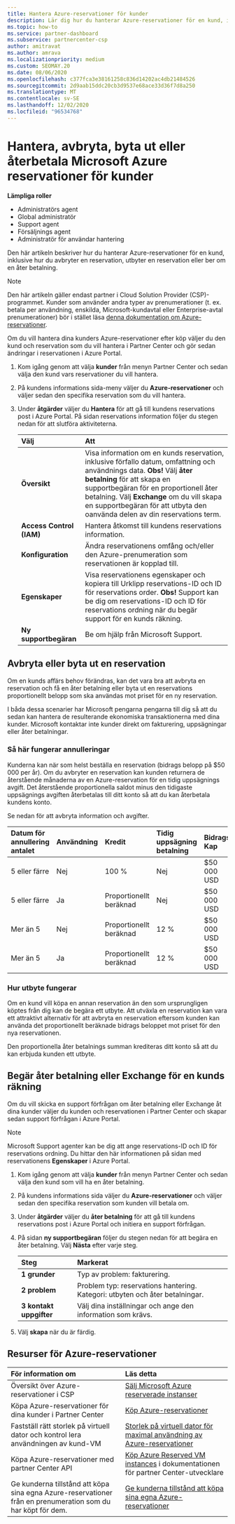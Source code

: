 ```yaml
---
title: Hantera Azure-reservationer för kunder
description: Lär dig hur du hanterar Azure-reservationer för en kund, inklusive hur du avbryter en reservation, utbyter en reservation eller ber om en åter betalning.
ms.topic: how-to
ms.service: partner-dashboard
ms.subservice: partnercenter-csp
author: amitravat
ms.author: amrava
ms.localizationpriority: medium
ms.custom: SEOMAY.20
ms.date: 08/06/2020
ms.openlocfilehash: c377fca3e38161258c836d14202ac4db21484526
ms.sourcegitcommit: 2d9aab15ddc20cb3d9537e68ace33d36f7d8a250
ms.translationtype: MT
ms.contentlocale: sv-SE
ms.lasthandoff: 12/02/2020
ms.locfileid: "96534768"
---
```

# <a name="manage-cancel-exchange-or-refund-microsoft-azure-reservations-for-customers"></a>Hantera, avbryta, byta ut eller återbetala Microsoft Azure reservationer för kunder

**Lämpliga roller**

- Administratörs agent
- Global administratör
- Support agent
- Försäljnings agent
- Administratör för användar hantering

Den här artikeln beskriver hur du hanterar Azure-reservationer för en kund, inklusive hur du avbryter en reservation, utbyter en reservation eller ber om en åter betalning.

> [!NOTE]
> Den här artikeln gäller endast partner i Cloud Solution Provider (CSP)-programmet. Kunder som använder andra typer av prenumerationer (t. ex. betala per användning, enskilda, Microsoft-kundavtal eller Enterprise-avtal prenumerationer) bör i stället läsa [denna dokumentation om Azure-reservationer](/azure/cost-management-billing/reservations).

Om du vill hantera dina kunders Azure-reservationer efter köp väljer du den kund och reservation som du vill hantera i Partner Center och gör sedan ändringar i reservationen i Azure Portal.

1. Kom igång genom att välja **kunder** från menyn Partner Center och sedan välja den kund vars reservationer du vill hantera. 

2. På kundens informations sida-meny väljer du **Azure-reservationer** och väljer sedan den specifika reservation som du vill hantera.  

3. Under **åtgärder** väljer du **Hantera** för att gå till kundens reservations post i Azure Portal. På sidan reservations information följer du stegen nedan för att slutföra aktiviteterna.  

    | **Välj**   | **Att**    |
    |:-----------------------------|:-----------------|
    | **Översikt**   | Visa information om en kunds reservation, inklusive förfallo datum, omfattning och användnings data. **Obs!** Välj **åter betalning** för att skapa en supportbegäran för en proportionell åter betalning. Välj **Exchange** om du vill skapa en supportbegäran för att utbyta den oanvända delen av din reservations term.  
    | **Access Control (IAM)**   | Hantera åtkomst till kundens reservations information.|
    | **Konfiguration**   | Ändra reservationens omfång och/eller den Azure-prenumeration som reservationen är kopplad till.    |
    | **Egenskaper**   | Visa reservationens egenskaper och kopiera till Urklipp reservations-ID och ID för reservations order. **Obs!** Support kan be dig om reservations-ID och ID för reservations ordning när du begär support för en kunds räkning.    |
    | **Ny supportbegäran**    | Be om hjälp från Microsoft Support.   |
 
## <a name="cancel-or-exchange-a-reservation"></a>Avbryta eller byta ut en reservation

Om en kunds affärs behov förändras, kan det vara bra att avbryta en reservation och få en åter betalning eller byta ut en reservations proportionellt belopp som ska användas mot priset för en ny reservation.

I båda dessa scenarier har Microsoft pengarna pengarna till dig så att du sedan kan hantera de resulterande ekonomiska transaktionerna med dina kunder. Microsoft kontaktar inte kunder direkt om fakturering, uppsägningar eller åter betalningar.

### <a name="how-cancellations-work"></a>Så här fungerar annulleringar

Kunderna kan när som helst beställa en reservation (bidrags belopp på $50 000 per år). Om du avbryter en reservation kan kunden returnera de återstående månaderna av en Azure-reservation för en tidig uppsägnings avgift. Det återstående proportionella saldot minus den tidigaste uppsägnings avgiften återbetalas till ditt konto så att du kan återbetala kundens konto. 

Se nedan för att avbryta information och avgifter.


|**Datum för annullering**<br> antalet   |**Användning**    |**Kredit**  |**Tidig uppsägning**<br> betalning    |**Bidrags Kap** | 
|:----------------------------------|:------------|:-----------|:--------------------------------|:--------------|
|5 eller färre                         | Nej          | 100 %       | Nej                              | $50 000 USD   |
|5 eller färre                         | Ja         | Proportionellt beräknad  | Nej                              | $50 000 USD   |
|Mer än 5                        | Nej          | Proportionellt beräknad  | 12 %                             | $50 000 USD   |
|Mer än 5                        | Ja         | Proportionellt beräknad  | 12 %                             | $50 000 USD   |

### <a name="how-exchanges-work"></a>Hur utbyte fungerar 

Om en kund vill köpa en annan reservation än den som ursprungligen köptes från dig kan de begära ett utbyte. Att utväxla en reservation kan vara ett attraktivt alternativ för att avbryta en reservation eftersom kunden kan använda det proportionellt beräknade bidrags beloppet mot priset för den nya reservationen. 

Den proportionella åter betalnings summan krediteras ditt konto så att du kan erbjuda kunden ett utbyte.

## <a name="request-a-refund-or-exchange-on-behalf-of-a-customer"></a>Begär åter betalning eller Exchange för en kunds räkning

Om du vill skicka en support förfrågan om åter betalning eller Exchange åt dina kunder väljer du kunden och reservationen i Partner Center och skapar sedan support förfrågan i Azure Portal. 

>[!NOTE]
>Microsoft Support agenter kan be dig att ange reservations-ID och ID för reservations ordning. Du hittar den här informationen på sidan med reservationens **Egenskaper** i Azure Portal.

1. Kom igång genom att välja **kunder** från menyn Partner Center och sedan välja den kund som vill ha en åter betalning. 

2. På kundens informations sida väljer du **Azure-reservationer** och väljer sedan den specifika reservation som kunden vill betala om.  

3. Under **åtgärder** väljer du **åter betalning** för att gå till kundens reservations post i Azure Portal och initiera en support förfrågan.  

4. På sidan **ny supportbegäran** följer du stegen nedan för att begära en åter betalning. Välj **Nästa** efter varje steg. 

   |**Steg**                    |**Markerat**    |
   |:---------------------------|:-----------------|
   |**1 grunder**                |Typ av problem: fakturering.  |
   |**2 problem**               |Problem typ: reservations hantering. Kategori: utbyten och åter betalningar. |
   |**3 kontakt uppgifter**   |Välj dina inställningar och ange den information som krävs. 

5. Välj **skapa** när du är färdig.

## <a name="azure-reservations-resources"></a>Resurser för Azure-reservationer

|**För information om**   |**Läs detta**    |
|:-----------------------------|:-----------------|
|Översikt över Azure-reservationer i CSP  | [Sälj Microsoft Azure reserverade instanser](azure-reservations.md) |
|Köpa Azure-reservationer för dina kunder i Partner Center   | [Köp Azure-reservationer](azure-reservations-buying.md) |
|Fastställ rätt storlek på virtuell dator och kontrol lera användningen av kund-VM   | [Storlek på virtuell dator för maximal användning av Azure-reservationer](azure-usage.md)   |
|Köpa Azure-reservationer med partner Center API | [Köp Azure Reserved VM instances](/partner-center/develop/purchase-azure-reservations) i dokumentationen för partner Center-utvecklare   |
|Ge kunderna tillstånd att köpa sina egna Azure-reservationer från en prenumeration som du har köpt för dem. | [Ge kunderna tillstånd att köpa sina egna Azure-reservationer](give-customers-permission.md)   |
